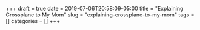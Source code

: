 +++ 
draft = true
date = 2019-07-06T20:58:09-05:00
title = "Explaining Crossplane to My Mom"
slug = "explaining-crossplane-to-my-mom" 
tags = []
categories = []
+++
